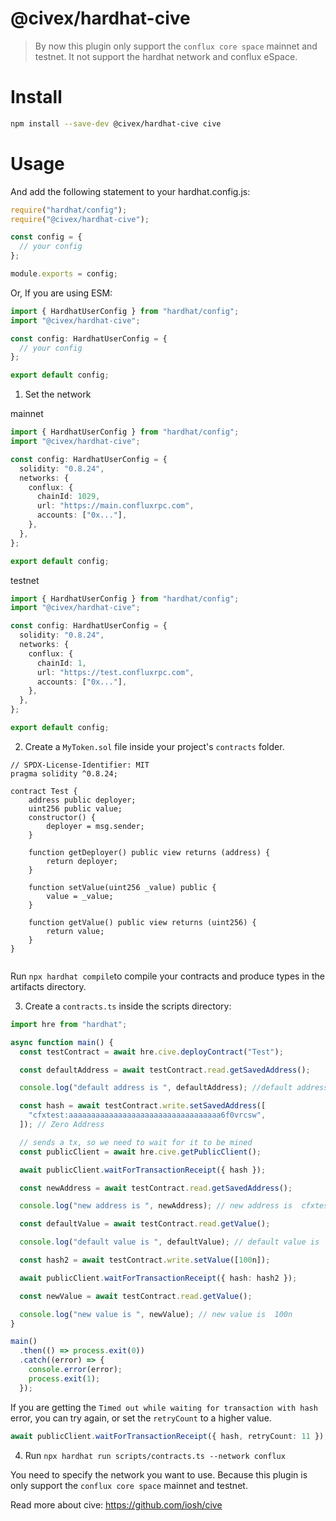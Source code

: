 # @civex/hardhat-cive

> By now this plugin only support the `conflux core space` mainnet and testnet. It not support the hardhat network and conflux eSpace.

# Install

```bash
npm install --save-dev @civex/hardhat-cive cive
```

# Usage

And add the following statement to your hardhat.config.js:

```javascript
require("hardhat/config");
require("@civex/hardhat-cive");

const config = {
  // your config
};

module.exports = config;
```

Or, If you are using ESM:

```ts
import { HardhatUserConfig } from "hardhat/config";
import "@civex/hardhat-cive";

const config: HardhatUserConfig = {
  // your config
};

export default config;
```

1. Set the network

mainnet

```ts
import { HardhatUserConfig } from "hardhat/config";
import "@civex/hardhat-cive";

const config: HardhatUserConfig = {
  solidity: "0.8.24",
  networks: {
    conflux: {
      chainId: 1029,
      url: "https://main.confluxrpc.com",
      accounts: ["0x..."],
    },
  },
};

export default config;
```

testnet

```ts
import { HardhatUserConfig } from "hardhat/config";
import "@civex/hardhat-cive";

const config: HardhatUserConfig = {
  solidity: "0.8.24",
  networks: {
    conflux: {
      chainId: 1,
      url: "https://test.confluxrpc.com",
      accounts: ["0x..."],
    },
  },
};

export default config;
```

2. Create a `MyToken.sol` file inside your project's `contracts` folder.

```solidity
// SPDX-License-Identifier: MIT
pragma solidity ^0.8.24;

contract Test {
    address public deployer;
    uint256 public value;
    constructor() {
        deployer = msg.sender;
    }

    function getDeployer() public view returns (address) {
        return deployer;
    }

    function setValue(uint256 _value) public {
        value = _value;
    }

    function getValue() public view returns (uint256) {
        return value;
    }
}


```

Run `npx hardhat compile`to compile your contracts and produce types in the artifacts directory.

3. Create a `contracts.ts` inside the scripts directory:

```ts
import hre from "hardhat";

async function main() {
  const testContract = await hre.cive.deployContract("Test");

  const defaultAddress = await testContract.read.getSavedAddress();

  console.log("default address is ", defaultAddress); //default address is cfxtest:....

  const hash = await testContract.write.setSavedAddress([
    "cfxtest:aaaaaaaaaaaaaaaaaaaaaaaaaaaaaaaaaa6f0vrcsw",
  ]); // Zero Address

  // sends a tx, so we need to wait for it to be mined
  const publicClient = await hre.cive.getPublicClient();

  await publicClient.waitForTransactionReceipt({ hash });

  const newAddress = await testContract.read.getSavedAddress();

  console.log("new address is ", newAddress); // new address is  cfxtest:aaaaaaaaaaaaaaaaaaaaaaaaaaaaaaaaaa6f0vrcsw

  const defaultValue = await testContract.read.getValue();

  console.log("default value is ", defaultValue); // default value is  0n

  const hash2 = await testContract.write.setValue([100n]);

  await publicClient.waitForTransactionReceipt({ hash: hash2 });

  const newValue = await testContract.read.getValue();

  console.log("new value is ", newValue); // new value is  100n
}

main()
  .then(() => process.exit(0))
  .catch((error) => {
    console.error(error);
    process.exit(1);
  });
```

If you are getting the `Timed out while waiting for transaction with hash` error, you can try again, or set the `retryCount` to a higher value.

```ts
await publicClient.waitForTransactionReceipt({ hash, retryCount: 11 }); // default retryCount is 6
```

4. Run `npx hardhat run scripts/contracts.ts --network conflux`

You need to specify the network you want to use. Because this plugin is only support the `conflux core space` mainnet and testnet.

Read more about cive: https://github.com/iosh/cive
